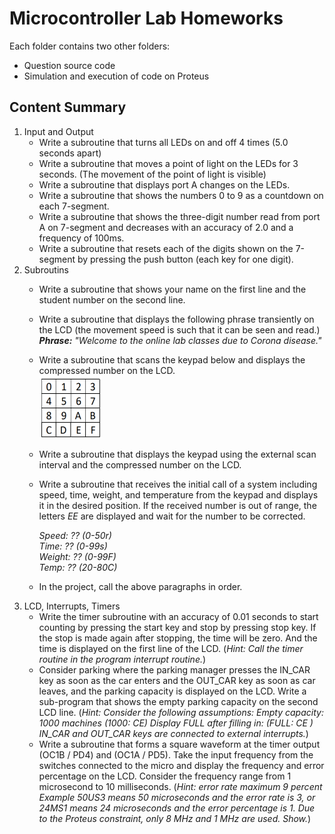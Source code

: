 # Microcontroller Lab Homeworks
Each folder contains two other folders:
* Question source code
* Simulation and execution of code on Proteus

## Content Summary

1. Input and Output 
    * Write a subroutine that turns all LEDs on and off 4 times (5.0 seconds apart)
    * Write a subroutine that moves a point of light on the LEDs for 3 seconds. (The movement of the point of light is visible)
    * Write a subroutine that displays port A changes on the LEDs.
    * Write a subroutine that shows the numbers 0 to 9 as a countdown on each 7-segment.
    * Write a subroutine that shows the three-digit number read from port A on 7-segment and decreases with an accuracy of 2.0 and a frequency of 100ms.
    * Write a subroutine that resets each of the digits shown on the 7-segment by pressing the push button (each key for one digit).
2. Subroutins
   * Write a subroutine that shows your name on the first line and the student number on the second line.
   * Write a subroutine that displays the following phrase transiently on the LCD (the movement speed is such that it can be seen and read.)\
            ***Phrase:** "Welcome to the online lab classes due to Corona disease."*
   * Write a subroutine that scans the keypad below and displays the compressed number on the LCD.\
     <img src='ReadmeFiles/keypad.png' width="100" height="100"></img>
   * Write a subroutine that displays the keypad using the external scan interval and the compressed number on the LCD.
   * Write a subroutine that receives the initial call of a system including speed, time, weight, and temperature from the keypad and displays it in the desired position. If the        received number is out of range, the letters *EE* are displayed and wait for the number to be corrected.

      *Speed: ?? (0-50r)*\
      *Time: ?? (0-99s)*\
      *Weight: ?? (0-99F)*\
      *Temp: ?? (20-80C)*
   * In the project, call the above paragraphs in order.
3. LCD, Interrupts, Timers
   * Write the timer subroutine with an accuracy of 0.01 seconds to start counting by pressing the start key and stop by pressing stop key. If the stop is made again after stopping, the time will be zero. And the time is displayed on the first line of the LCD. (*Hint: Call the timer routine in the program interrupt routine.*)
   * Consider parking where the parking manager presses the IN_CAR key as soon as the car enters and the OUT_CAR key as soon as car leaves, and the parking capacity is displayed on the LCD. Write a sub-program that shows the empty parking capacity on the second LCD line. (*Hint: Consider the following assumptions: Empty capacity: 1000 machines (1000: CE)
Display FULL after filling in: (FULL: CE ) IN_CAR and OUT_CAR keys are connected to external interrupts.*)
   * Write a subroutine that forms a square waveform at the timer output (OC1B / PD4) and
(OC1A / PD5). Take the input frequency from the switches connected to the micro and display the frequency and error percentage on the LCD. Consider the frequency range from 1 microsecond to 10 milliseconds. (*Hint: error rate maximum 9 percent Example 50US3 means 50 microseconds and the error rate is 3, or 24MS1 means 24 microseconds and the error percentage is 1. Due to the Proteus constraint, only 8 MHz and 1 MHz are used. Show.*)
